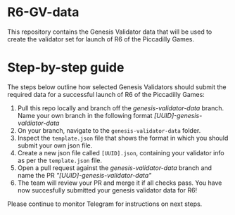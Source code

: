 # R6-GV-data
This repository contains the Genesis Validator data that will be used to create the validator set for launch of R6 of the Piccadilly Games.

# Step-by-step guide
The steps below outline how selected Genesis Validators should submit the required data for a successful launch of R6 of the Piccadilly Games:

1. Pull this repo locally and branch off the *genesis-validator-data* branch. Name your own branch in the following format *[UUID]-genesis-valdiator-data*
2. On your branch, navigate to the `genesis-validator-data` folder.
3. Inspect the `template.json` file that shows the format in which you should submit your own json file.
4. Create a new json file called `[UUID].json`, containing your validator info as per the `template.json` file.
5. Open a pull request against the *genesis-validator-data* branch and name the PR *"[UUID]-genesis-validator-data"*
6. The team will review your PR and merge it if all checks pass. You have now succesfully submitted your genesis validator data for R6!

Please continue to monitor Telegram for instructions on next steps.